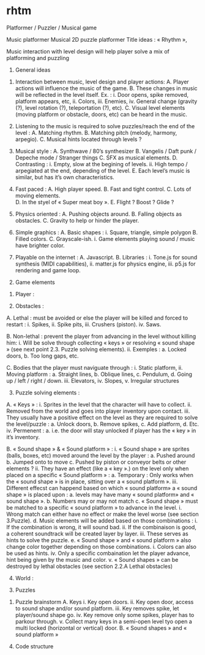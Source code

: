 # rhtm
Platformer / Puzzler / Musical game


Music platformer
Musical 2D puzzle platformer
Title ideas : « Rhythm »,

Music interaction with level design will help player solve a mix of platforming and puzzling

1)	General ideas


1.	Interaction between music, level design and player actions:
  A.	Player actions will influence the music of the game.
  B.  	These changes in music will be reflected in the level itself. Ex. :
    i.	Door opens, spike removed, platform appears, etc,
    ii.	Colors,
    iii.	Enemies,
    iv.	General change (gravity (?), level rotation (?), teleportation (?), etc).
  C.	Visual level elements (moving platform or obstacle, doors, etc) can be heard in the music.

2.	Listening to the music is required to solve puzzles/reach the end of the level :
  A.	Matching rhythm.
  B.	Matching pitch (melody, harmony, arpegio).
  C.	Musical hints located through levels ?

3.	Musical style :
  A.	Synthwave / 80’s synthesizer 
  B.	Vangelis / Daft punk / Depeche mode / Stranger things
  C.	SFX as musical elements.
  D.	Contrasting :
    i.	Empty, slow at the begining of levels.
    ii.	High tempo / arpegiated at the end, depending of the level.
  E.	Each level’s music is similar, but has it’s own characteristics.

4.	Fast paced :
  A.	High player speed.
  B.	Fast and tight control.
  C.	Lots of moving elements.			
  D.	In the styel of « Super meat boy ».
  E.	Flight ? Boost ? Glide ?

5.	Physics oriented :
  A.	Pushing objects around.
  B.	Falling objects as obstacles.
  C.	Gravity to help or hinder the player.

6.	Simple graphics :
  A.	Basic shapes :
    i.	Square, triangle, simple polygon
  B.	Filled colors.
  C.	Grayscale-ish.
    i.	Game elements playing sound / music have brighter color.

7.	Playable on the internet :
  A.	Javascript.
  B.	Libraries :
    i.	Tone.js for sound synthesis (MIDI capabilities),
    ii.	matter.js for physics engine,
    iii.	p5.js for rendering and game loop.


2)	Game elements


1.	Player :


2.	Obstacles :

  A.	Lethal : must be avoided or else the player will be killed and forced to restart :
    i.	Spikes,
    ii.	Spike pits,
    iii.	Crushers (piston).
    iv.	Saws.

  B.	Non-lethal : prevent the player from advancing in the level without killing him:
    i.	Will be solve through collecting « keys » or resolving « sound shape » (see next point 2.3. Puzzle solving elements).
    ii.	Exemples :
      a.	Locked doors,
      b.	Too long gaps, etc.

  C.	 Bodies that the player must naviguate through :
    i.	Static platform,
    ii.	Moving platform :
      a.	Straight lines,
      b.	Oblique lines,
      c.	Pendulum,
      d.	Going up / left / right / down.
    iii.	Elevators,
    iv.	Slopes,
    v.	Irregular structures

3.	Puzzle solving elements :

  A.	« Keys »  :
    i.	Sprites in the level that the character will have to collect.
    ii.	Removed from the world and goes into player inventory upon contact.
    iii.	They usually have a positive effect on the level as they are required to solve the level/puzzle :
      a.	Unlock doors,
      b.	Remove spikes,
      c.	Add platform,
      d.	Etc.
    iv.	Permenent :
      a.	i.e. the door will stay unlocked if player has the « key » in it’s inventory.

  B.	« Sound shape » & « Sound platform » :
    i.	« Sound shape » are sprites (balls, boxes, etc) moved around the level by the player :
      a.	Pushed around
      b.	Jumped onto to move
      c.	Pushed by piston or conveyor belts or other elements ?
    ii.	They have an effect (like a « key ».) on the level only when placed on a specific « Sound platform » :
      a.	Temporary : Only works when the « sound shape » is in place, sitting over a « sound platform ».
    iii.	 Different effecst can happend based on which « sound platform» a « sound shape » is placed upon :
      a.	levels may have many « sound platform» and « sound shape ».
      b.	Numbers may or may not match
      c.	« Sound shape » must be matched to a specific « sound platform » to advance in the level.
        i.	Wrong match can either have no effect or make the level worse (see section 3.Puzzle).
      d.	Music elements will be added based on those combinations : 
        i.	If the combination is wrong, it will sound bad.
        ii.	If the combinaison is good, a coherent soundtrack will be created layer by layer.
        iii.	These serves as hints to solve the puzzle.
      e.	« Sound shape » and « sound platform » also change color together depending on those combinations.
        i.	Colors can also be used as hints.
    iv.	Only a specific combaination let the player advance, hint being given by the music and color.
    v.	« Sound shapes » can be destroyed by lethal obstacles (see section 2.2.A Lethal obstacles)

4.	World :

3)	Puzzles
  1.	Puzzle brainstorm
    A.	Keys
      i.	Key open doors.
      ii.	Key open door, access to sound shape  and/or sound platform.
      iii.	Key removes spike, let player/sound shape go.
      iv.	Key remove only some spikes, player has to parkour through.
      v.	Collect many keys in a semi-open level tyo open a multi locked (horizontal or vertical) door.
  B.	« Sound shapes » and « sound platform »

4)	Code structure

